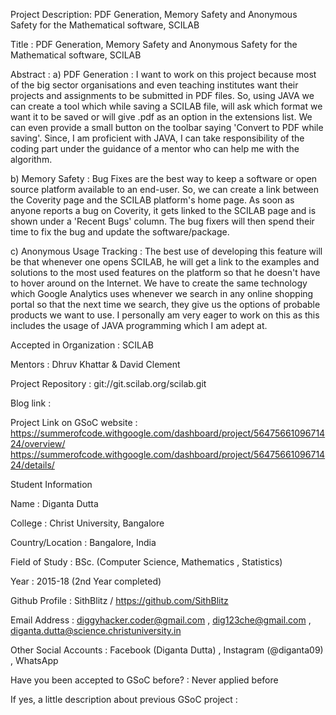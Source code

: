 Project Description: PDF Generation, Memory Safety and Anonymous Safety for the Mathematical software, SCILAB

Title : PDF Generation, Memory Safety and Anonymous Safety for the Mathematical software, SCILAB


Abstract : a) PDF Generation​ : I want to work on this project because most of the big sector 
organisations and even teaching institutes want their projects and assignments to be 
submitted in PDF files. So, using JAVA we can create a tool which while saving a SCILAB file, 
will ask which format we want it to be saved or will give .pdf as an option in the extensions 
list. We can even provide a small button on the toolbar saying 'Convert to PDF while saving'. 
Since, I am proficient with JAVA, I can take responsibility of the coding part under the 
guidance of a mentor who can help me with the algorithm. 

b) Memory Safety​ : Bug Fixes are the best way to keep a software or open source platform 
available to an end-user. So, we can create a link between the Coverity page and the SCILAB 
platform's home page. As soon as anyone reports a bug on Coverity, it gets linked to the 
SCILAB page and is shown under a 'Recent Bugs' column. The bug fixers will then spend 
their time to fix the bug and update the software/package.

c) Anonymous Usage Tracking​ : The best use of developing this feature will be that 
whenever one opens SCILAB, he will get a link to the examples and solutions to the most 
used features on the platform so that he doesn't have to hover around on the Internet. We 
have to create the same technology which Google Analytics uses whenever we search in 
any online shopping portal so that the next time we search, they give us the options of 
probable products we want to use. I personally am very eager to work on this as this 
includes the usage of JAVA programming which I am adept at. 

Accepted in Organization : SCILAB

Mentors : Dhruv Khattar & David Clement

Project Repository : git://git.scilab.org/scilab.git

Blog link :

Project Link on GSoC website : https://summerofcode.withgoogle.com/dashboard/project/5647566109671424/overview/
                               https://summerofcode.withgoogle.com/dashboard/project/5647566109671424/details/


Student Information

Name : Diganta Dutta

College : Christ University, Bangalore

Country/Location : Bangalore, India

Field of Study : BSc. (Computer Science, Mathematics , Statistics)

Year : 2015-18 (2nd Year completed)

Github Profile : SithBlitz / https://github.com/SithBlitz

Email Address : diggyhacker.coder@gmail.com , dig123che@gmail.com , diganta.dutta@science.christuniversity.in

Other Social Accounts : Facebook (Diganta Dutta) , Instagram (@diganta09) , WhatsApp 

Have you been accepted to GSoC before? : Never applied before

If yes, a little description about previous GSoC project :
